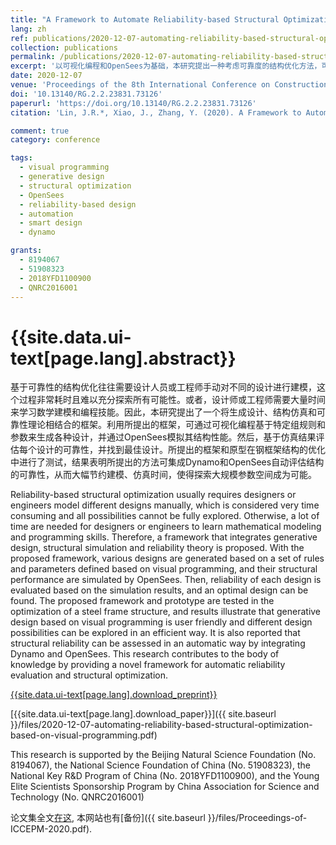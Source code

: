 ```yaml
---
title: "A Framework to Automate Reliability-based Structural Optimization based on Visual Programming and OpenSees"
lang: zh
ref: publications/2020-12-07-automating-reliability-based-structural-optimization-based-on-visual-programming
collection: publications
permalink: /publications/2020-12-07-automating-reliability-based-structural-optimization-based-on-visual-programming
excerpt: '以可视化编程和OpenSees为基础，本研究提出一种考虑可靠度的结构优化方法，可自动进行结构模型与荷载样本生成、结构仿真与可靠度计算，从而大幅节约建模、仿真时间，使得探索大规模参数空间成为可能'
date: 2020-12-07
venue: 'Proceedings of the 8th International Conference on Construction Engineering and Project Management (ICCEPM 2020)'
doi: '10.13140/RG.2.2.23831.73126'
paperurl: 'https://doi.org/10.13140/RG.2.2.23831.73126'
citation: 'Lin, J.R.*, Xiao, J., Zhang, Y. (2020). A Framework to Automate Reliability-based Structural Optimization based on Visual Programming and OpenSees. <i>Proceedings of the 8th International Conference on Construction Engineering and Project Management (ICCEPM 2020)</i>, 225-234. Hong Kong.'

comment: true
category: conference

tags: 
  - visual programming
  - generative design
  - structural optimization
  - OpenSees
  - reliability-based design
  - automation
  - smart design
  - dynamo

grants:
  - 8194067
  - 51908323
  - 2018YFD1100900
  - QNRC2016001
---
```



{{site.data.ui-text[page.lang].abstract}}
====

基于可靠性的结构优化往往需要设计人员或工程师手动对不同的设计进行建模，这个过程非常耗时且难以充分探索所有可能性。或者，设计师或工程师需要大量时间来学习数学建模和编程技能。因此，本研究提出了一个将生成设计、结构仿真和可靠性理论相结合的框架。利用所提出的框架，可通过可视化编程基于特定组规则和参数来生成各种设计，并通过OpenSees模拟其结构性能。然后，基于仿真结果评估每个设计的可靠性，并找到最佳设计。所提出的框架和原型在钢框架结构的优化中进行了测试，结果表明所提出的方法可集成Dynamo和OpenSees自动评估结构的可靠性，从而大幅节约建模、仿真时间，使得探索大规模参数空间成为可能。

Reliability-based structural optimization usually requires designers or engineers model different designs manually, which is considered very time consuming and all possibilities cannot be fully explored. Otherwise, a lot of time are needed for designers or engineers to learn mathematical modeling and programming skills. Therefore, a framework that integrates generative design, structural simulation and reliability theory is proposed. With the proposed framework, various designs are generated based on a set of rules and parameters defined based on visual programming, and their structural performance are simulated by OpenSees. Then, reliability of each design is evaluated based on the simulation results, and an optimal design can be found. The proposed framework and prototype are tested in the optimization of a steel frame structure, and results illustrate that generative design based on visual programming is user friendly and different design possibilities can be explored in an efficient way. It is also reported that structural reliability can be assessed in an automatic way by integrating Dynamo and OpenSees. This research contributes to the body of knowledge by providing a novel framework for automatic reliability evaluation and structural optimization. 


[{{site.data.ui-text[page.lang].download_preprint}}](https://doi.org/10.13140/RG.2.2.23831.73126)

[{{site.data.ui-text[page.lang].download_paper}}]({{ site.baseurl }}/files/2020-12-07-automating-reliability-based-structural-optimization-based-on-visual-programming.pdf)

This research is supported by the Beijing Natural Science Foundation (No. 8194067), the National Science Foundation of China (No. 51908323), the National Key R&D Program of China (No. 2018YFD1100900), and the Young Elite Scientists Sponsorship Program by China Association for Science and Technology (No. QNRC2016001)

论文集全文[在这](http://www.iccepm2019.com/wp-content/uploads/2020/12/Proceedings-of-ICCEPM-2020.pdf), 本网站也有[备份]({{ site.baseurl }}/files/Proceedings-of-ICCEPM-2020.pdf).